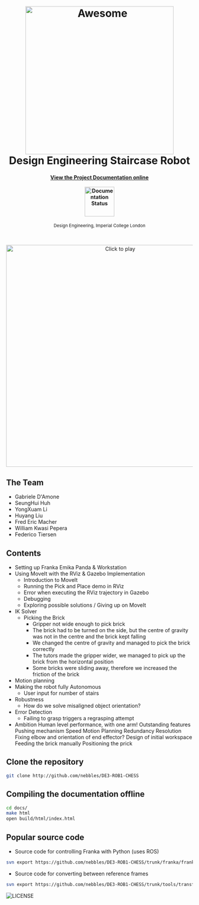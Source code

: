 <h1 align="center">
	<img width="400" src="docs/source/_static/cover.png" alt="Awesome">
  <br>
  Design Engineering Staircase Robot
</h1>

<h4 align="center">
  <a href="http://de3-rob1-chess.rtfd.io">View the Project Documentation online</a>
  <br><br>
  <img width="80" src="http://readthedocs.org/projects/de3-rob1-chess/badge/?version=latest" alt="Documentation Status">
</h4>

<p align="center">
	<sub>Design Engineering, Imperial College London</sub>
</p>
<br>
<p align="center">
	<a href="https://vimeo.com/291377091" >
	<img width="600" src="vimeo.png" alt="Click to play"></a>
</h1>
<br>

## The Team

- Gabriele D'Amone 
- SeungHui Huh 
- YongXuam Li
- Huyang Liu 
- Fred Eric Macher 
- William Kwasi Pepera 
- Federico Tiersen 

## Contents
- Setting up Franka Emika Panda & Workstation
- Using MoveIt with the RViz & Gazebo Implementation
	- Introduction to MoveIt
	- Running the Pick and Place demo in RViz
	- Error when executing the RViz trajectory in Gazebo
	- Debugging
	- Exploring possible solutions / Giving up on MoveIt
- IK Solver
	- Picking the Brick
		- Gripper not wide enough to pick brick 
		- The brick had to be turned on the side, but the centre of gravity was not in the centre and the brick kept falling
		- We changed the centre of gravity and managed to pick the brick correctly
		- The tutors made the gripper wider, we managed to pick up the brick from the horizontal position
		- Some bricks were sliding away, therefore we increased the friction of the brick
- Motion planning 
- Making the robot fully Autonomous
	- User input for number of stairs
- Robustness
	- How do we solve misaligned object orientation? 
- Error Detection
	- Failing to grasp triggers a regrasping attempt
- Ambition
Human level performance, with one arm!
Outstanding features
Pushing mechanism
Speed
Motion Planning
Redundancy Resolution
Fixing elbow and orientation of end effector?
Design of initial workspace
Feeding the brick manually
Positioning the prick


## Clone the repository

```bash
git clone http://github.com/nebbles/DE3-ROB1-CHESS
```

## Compiling the documentation offline

```bash
cd docs/
make html
open build/html/index.html
```

## Popular source code

* Source code for controlling Franka with Python (uses ROS)

```bash
svn export https://github.com/nebbles/DE3-ROB1-CHESS/trunk/franka/franka_control_ros.py
```

* Source code for converting between reference frames

```bash
svn export https://github.com/nebbles/DE3-ROB1-CHESS/trunk/tools/transform.py
```

![LICENSE](CC4.0-BY.jpg)
